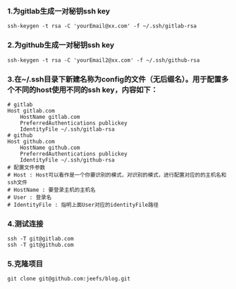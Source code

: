 ### 1.为gitlab生成一对秘钥ssh key
```
ssh-keygen -t rsa -C 'yourEmail@xx.com' -f ~/.ssh/gitlab-rsa
```

### 2.为github生成一对秘钥ssh key
```
ssh-keygen -t rsa -C 'yourEmail2@xx.com' -f ~/.ssh/github-rsa
```

### 3.在~/.ssh目录下新建名称为config的文件（无后缀名）。用于配置多个不同的host使用不同的ssh key，内容如下：
```
# gitlab
Host gitlab.com
    HostName gitlab.com
    PreferredAuthentications publickey
    IdentityFile ~/.ssh/gitlab-rsa
# github
Host github.com
    HostName github.com
    PreferredAuthentications publickey
    IdentityFile ~/.ssh/github-rsa
# 配置文件参数
# Host : Host可以看作是一个你要识别的模式，对识别的模式，进行配置对应的的主机名和ssh文件
# HostName : 要登录主机的主机名
# User : 登录名
# IdentityFile : 指明上面User对应的identityFile路径
```

### 4.测试连接
```
ssh -T git@gitlab.com
ssh -T git@github.com
```

### 5.克隆项目
```
git clone git@github.com:jeefs/blog.git
```

